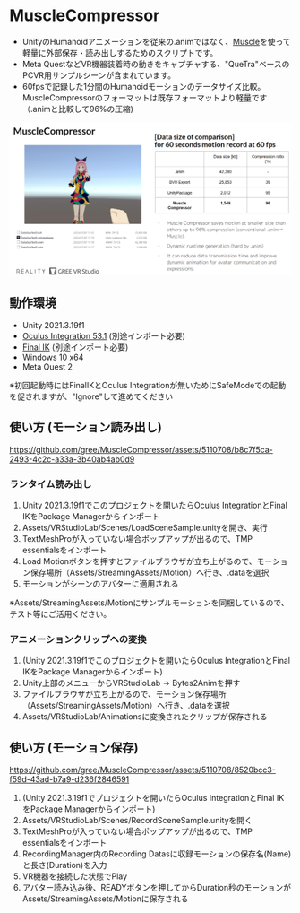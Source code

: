 # MuscleCompressor

- UnityのHumanoidアニメーションを従来の.animではなく、[Muscle](https://docs.unity3d.com/ja/2017.4/Manual/MuscleDefinitions.html)を使って軽量に外部保存・読み出しするためのスクリプトです。
- Meta QuestなどVR機器装着時の動きをキャプチャする、"QueTra"ベースのPCVR用サンプルシーンが含まれています。
- 60fpsで記録した1分間のHumanoidモーションのデータサイズ比較。MuscleCompressorのフォーマットは既存フォーマットより軽量です（.animと比較して96%の圧縮)

![image](https://github.com/gree/MuscleCompressor/blob/readme-imgs/imgs/MuscleCompressor.png?raw=true)


## 動作環境
- Unity 2021.3.19f1
- [Oculus Integration 53.1](https://developer.oculus.com/downloads/package/unity-integration/53.1) (別途インポート必要)
- [Final IK](https://assetstore.unity.com/?q=Final%20IK&orderBy=1) (別途インポート必要)
- Windows 10 x64
- Meta Quest 2

※初回起動時にはFinalIKとOculus Integrationが無いためにSafeModeでの起動を促されますが、"Ignore"して進めてください

## 使い方 (モーション読み出し)

https://github.com/gree/MuscleCompressor/assets/5110708/b8c7f5ca-2493-4c2c-a33a-3b40ab4ab0d9

### ランタイム読み出し
1. Unity 2021.3.19f1でこのプロジェクトを開いたらOculus IntegrationとFinal IKをPackage Managerからインポート
2. Assets/VRStudioLab/Scenes/LoadSceneSample.unityを開き、実行
3. TextMeshProが入っていない場合ポップアップが出るので、TMP essentialsをインポート
4. Load Motionボタンを押すとファイルブラウザが立ち上がるので、モーション保存場所（Assets/StreamingAssets/Motion）へ行き、.dataを選択
5. モーションがシーンのアバターに適用される

※Assets/StreamingAssets/Motionにサンプルモーションを同梱しているので、テスト等にご活用ください。

### アニメーションクリップへの変換
1. (Unity 2021.3.19f1でこのプロジェクトを開いたらOculus IntegrationとFinal IKをPackage Managerからインポート)
2. Unity上部のメニューからVRStudioLab -> Bytes2Animを押す
3. ファイルブラウザが立ち上がるので、モーション保存場所（Assets/StreamingAssets/Motion）へ行き、.dataを選択
4. Assets/VRStudioLab/Animationsに変換されたクリップが保存される
   
## 使い方 (モーション保存)

https://github.com/gree/MuscleCompressor/assets/5110708/8520bcc3-f59d-43ad-b7a9-d236f2846591

1. (Unity 2021.3.19f1でプロジェクトを開いたらOculus IntegrationとFinal IKをPackage Managerからインポート)
2. Assets/VRStudioLab/Scenes/RecordSceneSample.unityを開く
3. TextMeshProが入っていない場合ポップアップが出るので、TMP essentialsをインポート
4. RecordingManager内のRecording Datasに収録モーションの保存名(Name)と長さ(Duration)を入力
5. VR機器を接続した状態でPlay
6. アバター読み込み後、READYボタンを押してからDuration秒のモーションがAssets/StreamingAssets/Motionに保存される




